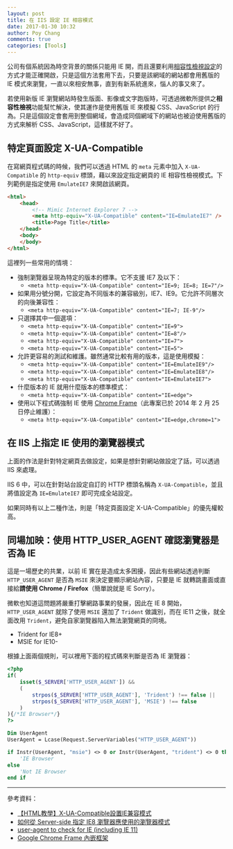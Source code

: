 ```yaml
---
layout: post
title: 在 IIS 設定 IE 相容模式
date: 2017-01-30 10:32
author: Poy Chang
comments: true
categories: [Tools]
---
```

公司有個系統因為時空背景的關係只能用 IE 開，而且還要利用[相容性檢視設定](https://support.microsoft.com/zh-tw/help/17472/windows-internet-explorer-11-fix-site-display-problems-compatibility-view)的方式才能正確開啟，只是這個方法套用下去，只要是該網域的網站都會用舊版的 IE 模式來瀏覽，一直以來相安無事，直到有新系統進來，惱人的事又來了。

若使用新版 IE 瀏覽網站時發生版面、影像或文字跑版時，可透過微軟所提供之**相容性檢視**功能幫忙解決，使其運作是使用舊版 IE 來模擬 CSS、JavaScript 的行為。只是這個設定會套用到整個網域，會造成同個網域下的網站也被迫使用舊版的方式來解析 CSS、JavaScript，這樣就不好了。

## 特定頁面設定 X-UA-Compatible

在寫網頁程式碼的時候，我們可以透過 HTML 的 `meta` 元素中加入 `X-UA-Compatible` 的 `http-equiv` 標頭，藉以來設定指定網頁的 IE 相容性檢視模式。下列範例是指定使用 `EmulateIE7` 來開啟該網頁。 

```html
<html>
    <head>
        <!-- Mimic Internet Explorer 7 -->
        <meta http-equiv="X-UA-Compatible" content="IE=EmulateIE7" />
        <title>Page Title</title>
    </head>
    <body>
    </body>
</html>
```

這裡列一些常用的情境：

* 強制瀏覽器呈現為特定的版本的標準。它不支援 IE7 及以下：
    * `<meta http-equiv="X-UA-Compatible" content="IE=9; IE=8; IE=7"/>`
* 如果用分號分開，它設定為不同版本的兼容級別，IE7、IE9。它允許不同層次的向後兼容性：
    * `<meta http-equiv="X-UA-Compatible" content="IE=7; IE-9"/>`
* 只選擇其中一個選項：
    * `<meta http-equiv="X-UA-Compatible" content="IE=9">`
    * `<meta http-equiv="X-UA-Compatible" content="IE=8"/>`
    * `<meta http-equiv="X-UA-Compatible" content="IE=7">`
    * `<meta http-equiv="X-UA-Compatible" content="IE=5">`
* 允許更容易的測試和維護。雖然通常比較有用的版本，這是使用模擬：
    * `<meta http-equiv="X-UA-Compatible" content="IE=EmulateIE9"/>`
    * `<meta http-equiv="X-UA-Compatible" content="IE=EmulateIE8"/>`
    * `<meta http-equiv="X-UA-Compatible" content="IE=EmulateIE7">`
* 什麼版本的 IE 就用什麼版本的標準模式：
    * `<meta http-equiv="X-UA-Compatible" content="IE=edge">`
* 使用以下程式碼強制 IE 使用 [Chrome Frame](https://zh.wikipedia.org/wiki/Google_Chrome_Frame)（此專案已於 2014 年 2 月 25 日停止維護）：
    * `<meta http-equiv="X-UA-Compatible" content="IE=edge,chrome=1">`

## 在 IIS 上指定 IE 使用的瀏覽器模式

上面的作法是針對特定網頁去做設定，如果是想針對網站做設定了話，可以透過 IIS 來處理。

IIS 6 中，可以在針對站台設定自訂的 HTTP 標頭名稱為 `X-UA-Compatible`，並且將值設定為 `IE=EmulateIE7` 即可完成全站設定。

如果同時有以上二種作法，則是「特定頁面設定 X-UA-Compatible」的優先權較高。

## 同場加映：使用 HTTP_USER_AGENT 確認瀏覽器是否為 IE

這是一場歷史的共業，以前 IE 實在是造成太多困擾，因此有些網站透過判斷 `HTTP_USER_AGENT` 是否為 `MSIE` 來決定要顯示網站內容，只要是 IE 就轉跳畫面或直接給**請使用 Chrome / Firefox**（簡單說就是 IE Sorry）。

微軟也知道這問題將嚴重打擊網路事業的發展，因此在 IE 8 開始，`HTTP_USER_AGENT` 就除了使用 `MSIE` 還加了 `Trident` 做識別，而在 IE11 之後，就全面改用 `Trident`，避免自家瀏覽器陷入無法瀏覽網頁的冏境。

* Trident for IE8+
* MSIE for IE10-

根據上面兩個規則，可以裡用下面的程式碼來判斷是否為 IE 瀏覽器：

```php
<?php
if(
    isset($_SERVER['HTTP_USER_AGENT']) &&
    (
        strpos($_SERVER['HTTP_USER_AGENT'], 'Trident') !== false ||
        strpos($_SERVER['HTTP_USER_AGENT'], 'MSIE') !== false
    )
){/*IE Browser*/}
?>
```

```vb
Dim UserAgent
UserAgent = Lcase(Request.ServerVariables("HTTP_USER_AGENT"))

if Instr(UserAgent, "msie") <> 0 or Instr(UserAgent, "trident") <> 0 then
	'IE Browser
else
	'Not IE Browser
end if
```

----------

參考資料：

* [【HTML教學】X-UA-Compatible設置IE兼容模式](http://injerry.pixnet.net/blog/post/57042465-%E3%80%90html%E6%95%99%E5%AD%B8%E3%80%91x-ua-compatible%E8%A8%AD%E7%BD%AEie%E5%85%BC%E5%AE%B9%E6%A8%A1%E5%BC%8F)
* [如何從 Server-side 指定 IE8 瀏覽器應使用的瀏覽器模式](http://blog.miniasp.com/post/2009/03/12/work-around-webpage-display-issues-in-Internet-Explorer-80.aspx)
* [user-agent to check for IE (including IE 11)](https://edward-designer.com/web/_serveruser-agent-check-ie-including-ie-11/)
* [Google Chrome Frame 內嵌框架](https://zh.wikipedia.org/wiki/Google_Chrome_Frame)